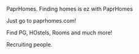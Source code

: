 PaprHomes. Finding homes is ez with PaprHomes

Just go to paprhomes.com!

Find PG, HOstels, Rooms and much more!

Recruiting people. 
